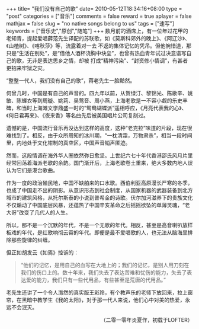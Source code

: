 +++
title= "我们没有自己的歌"
date= 2010-05-12T18:34:16+08:00
type = "post"
categories = ["音乐"]
comments = false
reward = true
aplayer = false
mathjax = false
slug = "no native songs belong to us"
tags = ["速写"]
keywords = ["音乐史","原创","随笔"]
+++
数月前的酒席上，有一位年过花甲的老知青，提起爱唱薛范先生译配的苏联歌，如《莫斯科郊外的晚上》、《阿辽沙》、《山楂树》、《喀秋莎》等，流露着对一去 不返的集体记忆的凭吊。但他惋惜道，那只是“生活在别处”，是“借他人酒杯浇胸中块垒”，也曾有热血青年试过决意谱写自己的歌，无非是表达思乡之情，却被 打成“精神污染”、“封资修小情调”，有甚者更招来牢狱之灾。

“整整一代人，我们没有自己的歌”，蒋老先生一脸黯然。

何曾几时，中国是有自己的声音的。四九年以前，从贺绿汀、黎锦光、陈歌辛、姚敏、陈蝶衣等到周璇、姚莉、吴莺音、周小燕，上海老歌是一不容小觑的乐史丰 碑，和当时上海滩文学鼎盛一时的“鸳鸯蝴蝶派”遥相呼应，《月亮代表我的心》、《何日君再来》、《夜来香》等名曲先后被美国唱片公司复刻过。
<!--more-->
遗憾的是，中国流行音乐再没达到这样的高度，这种“老克拉”味道的片段，现在很难找到了。相反，由于众所周知的冰川期，“一枕清霜，万物肃杀”，相当一段时间里，内地处于文化钳制的真空区，中国声音销声匿迹。

然而，这段情调在海外华人圈依然弥日愈坚。上世纪六七十年代香港邵氏风月片里经常回荡着海派老歌的余韵。国门渐开后，上海老歌卷土重来，绝大多数内地人误认为它们是港台歌曲。

作为一度的政治殖民地，中国不缺舶来的口水歌。西伯利亚高原漫长严寒的冬季，也成了中国走不出的阴影。从意识形态到社会制度，从国家机器的武器装备到北方 城市的建筑风格，从托尔斯泰的小说到普希金的诗歌。伏尔加河滋养下的贵族文化不仅煽动了中国底层风暴，还蕴热了中国辛亥革命之后摇摇欲坠的单薄灵魂，“老大哥”改变了几代人的人生。

所以，那不是一个沉默的年代，不是一个无歌的年代。相反，甚至是高音喇叭放样板戏的年代，是红歌响彻云霄的年代。即便是最不爱唱歌的人，也无法从脑海里排除那些旋律的纠缠。

但正如胡发云《如焉》控诉的：

>“他们的记忆，是用自己的血写在大地上的；我们的记忆，是别人用刀刻在我们的伤口上的。数十年来，我们失去了表达苦难和忧伤的能力，失去了表达爱的能力，我们只有一些代用品，有些甚至是荒唐的代用品。”

老先生还讲了一个令人潸然的真实版王彩玲，有个教声乐的老师下放回来，拉上窗帘，在黑暗中教学生《我的太阳》，对于那一代人来说，他们心中对美的热爱，永远不会泯灭。

<p align="right">（二零一零年炎夏作，初载于LOFTER）</p>

